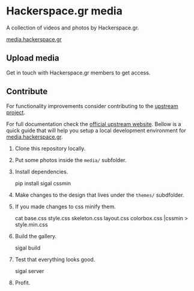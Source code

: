 # Hackerspace.gr media

A collection of videos and photos by Hackerspace.gr.

[media.hackerspace.gr](https://media.hackerspace.gr)


## Upload media

Get in touch with Hackerspace.gr members to get access.

## Contribute

For functionality improvements consider contributing to the [upstream project](https://github.com/saimn/sigal).

For full documentation check the [official upstream website](http://sigal.saimon.org/). Bellow is a quick guide that will help you setup a local development environment for [media.hackerspace.gr](https://media.hackerspace.gr).

1. Clone this repository locally.

2. Put some photos inside the `media/` subfolder.

3. Install dependencies.

    pip install sigal cssmin

4. Make changes to the design that lives under the `themes/` subdfolder.

5. If you made changes to css minify them.

    cat base.css style.css skeleton.css layout.css colorbox.css |cssmin > style.min.css

6. Build the gallery.

    sigal build

7. Test that everything looks good.

    sigal server

8. Profit.
